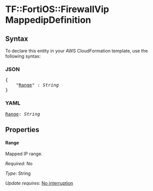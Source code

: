 # TF::FortiOS::FirewallVip MappedipDefinition

## Syntax

To declare this entity in your AWS CloudFormation template, use the following syntax:

### JSON

<pre>
{
    "<a href="#range" title="Range">Range</a>" : <i>String</i>
}
</pre>

### YAML

<pre>
<a href="#range" title="Range">Range</a>: <i>String</i>
</pre>

## Properties

#### Range

Mapped IP range.

_Required_: No

_Type_: String

_Update requires_: [No interruption](https://docs.aws.amazon.com/AWSCloudFormation/latest/UserGuide/using-cfn-updating-stacks-update-behaviors.html#update-no-interrupt)

